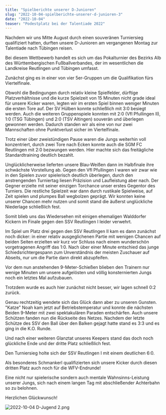 ```yaml
---
title: "Spielberichte unserer D-Junioren"
slug: "2022-10-04-spielberichte-unserer-d-junioren-3"
date: "2022-10-04"
teaser: "Podestplatz bei der Talentiade 2022"
---
```

Nachdem wir uns Mitte August durch einen souveränen Turniersieg qualifiziert hatten, durften unsere D-Junioren am vergangenen Montag zur Talentiade nach Tübingen reisen.

Bei diesem Wettbewerb handelt es sich um das Pokalturnier des Bezirks Alb des Württembergischen Fußballverbandes, der im wesentlichen die Landkreise Reutlingen und Tübingen umfasst.

Zunächst ging es in einer von vier 5er-Gruppen um die Qualifikation fürs Viertelfinale.

Obwohl die Bedingungen durch relativ kleine Spielfelder, dürftige Platzverhältnisse und die kurze Spielzeit von 15 Minuten nicht grade ideal für unsere Kicker waren, legten wir im ersten Spiel binnen weniger Minuten die ersten Tore auf. Der SV Hülben konnte schließlich mit 3:0 besiegt werden. Auch die weiteren Gruppenspiele konnten mit 2:0 (Vfl Pfullingen II), 1:0 (TSG Tübingen) und 2:0 (TSV Altingen) souverän und überlegen gewonnen werden. Dadurch standen wir als eine von nur zwei Mannschaften ohne Punktverlust sicher im Viertelfinale.

Trotz einer über zweistündigen Pause waren die Jungs weiterhin voll konzentriert, durch zwei Tore nach Ecken konnte auch die SGM FC Reutlingen mit 2:0 bezwungen werden. Hier machte sich das freitägliche Standardtraining deutlich bezahlt.

Unglücklicherweise lieferten unsere Blau-Weißen dann im Halbfinale ihre schwächste Vorstellung ab. Gegen den Vfl Pfullingen I waren wir zwar wie in den Spielen zuvor spielerisch deutlich überlegen, durch den anstrengenden Turniertag liesen Präzision und Laufleistung aber nach. Der Gegner erzielte mit seiner einzigen Torchance unser erstes Gegentor des Turniers. Die restliche Spielzeit war dann durch rustikale Spielweise, auf Zeit spielen und plumpes Ball wegbolzen geprägt. Wir konnten keine unserer Chancen mehr nutzen und somit stand die äußerst unglückliche Niederlage schließlich fest.

Somit blieb uns das Wiedersehen mit einigen ehemaligen Walddorfer Kickern im Finale gegen den SSV Reutlingen I leider verwehrt.

Im Spiel um Platz drei gegen den SSV Reutlingen II kam es dann zunächst noch dicker: in einer relativ ausgeglichenen Partie mit wenigen Chancen auf beiden Seiten erzielten wir kurz vor Schluss nach einem wunderschön vorgetragenen Angriff das 1:0. Nach über einer Minute entschied das junge Schiedsrichtergespann zum Unverständnis der meisten Zuschauer auf Abseits, nur um die Partie dann direkt abzupfeifen.

Vor dem nun anstehenden 9-Meter-Schießen blieben den Trainern nur wenige Minuten um unsere aufgelösten und völlig konsternierten Jungs noch ein letztes Mal aufzubauen.

Trotzdem wurde es auch hier zunächst nicht besser, wir lagen schnell 0:2 zurück.

Genau rechtzeitig wendete sich das Glück dann aber zu unseren Gunsten. "Katze" Noah kam jetzt auf Betriebstemperatur und konnte die nächsten Beiden 9-Meter mit zwei spektakulären Paraden entschärfen. Auch unsere Schützen fanden nun die Rückseite des Netzes. Nachdem der letzte Schütze des SSV den Ball über den Balken gejagt hatte stand es 3:3 und es ging in die K.O. Runde.

Und nach einer weiteren Glanztat unseres Keepers stand das doch noch glückliche Ende und der dritte Platz schließlich fest.

Den Turniersieg holte sich der SSV Reutlingen I mit einem deutlichen 6:0.

Als besonderes Schmankerl qualifizierten sich unsere Kicker durch diesen dritten Platz auch noch für die WFV-Endrunde!

Eine nicht nur spielerische sondern auch mentale Wahnsinns-Leistung unserer Jungs, sich nach einem langen Tag mit abschließender Achterbahn so zu belohnen.

Herzlichen Glückwunsch!

![2022-10-04 D-Jugend 2.png](/uploads/2022_10_04_D_Jugend_2_005ad61d30.png)

